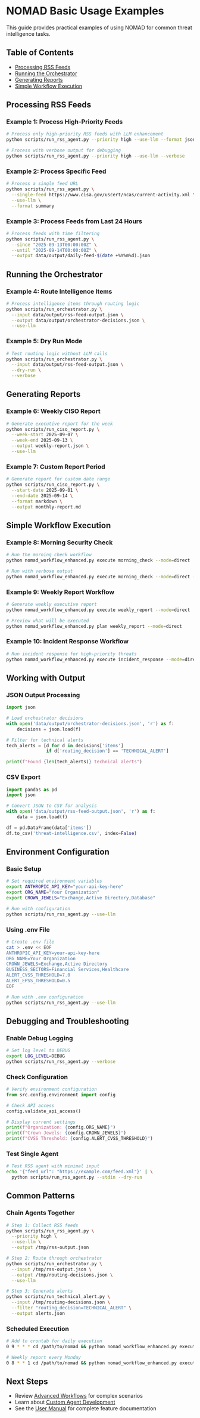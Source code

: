 # NOMAD Basic Usage Examples

This guide provides practical examples of using NOMAD for common threat intelligence tasks.

## Table of Contents
- [Processing RSS Feeds](#processing-rss-feeds)
- [Running the Orchestrator](#running-the-orchestrator)
- [Generating Reports](#generating-reports)
- [Simple Workflow Execution](#simple-workflow-execution)

## Processing RSS Feeds

### Example 1: Process High-Priority Feeds

```bash
# Process only high-priority RSS feeds with LLM enhancement
python scripts/run_rss_agent.py --priority high --use-llm --format json

# Process with verbose output for debugging
python scripts/run_rss_agent.py --priority high --use-llm --verbose
```

### Example 2: Process Specific Feed

```bash
# Process a single feed URL
python scripts/run_rss_agent.py \
  --single-feed https://www.cisa.gov/uscert/ncas/current-activity.xml \
  --use-llm \
  --format summary
```

### Example 3: Process Feeds from Last 24 Hours

```bash
# Process feeds with time filtering
python scripts/run_rss_agent.py \
  --since "2025-09-13T00:00:00Z" \
  --until "2025-09-14T00:00:00Z" \
  --output data/output/daily-feed-$(date +%Y%m%d).json
```

## Running the Orchestrator

### Example 4: Route Intelligence Items

```bash
# Process intelligence items through routing logic
python scripts/run_orchestrator.py \
  --input data/output/rss-feed-output.json \
  --output data/output/orchestrator-decisions.json \
  --use-llm
```

### Example 5: Dry Run Mode

```bash
# Test routing logic without LLM calls
python scripts/run_orchestrator.py \
  --input data/output/rss-feed-output.json \
  --dry-run \
  --verbose
```

## Generating Reports

### Example 6: Weekly CISO Report

```bash
# Generate executive report for the week
python scripts/run_ciso_report.py \
  --week-start 2025-09-07 \
  --week-end 2025-09-13 \
  --output weekly-report.json \
  --use-llm
```

### Example 7: Custom Report Period

```bash
# Generate report for custom date range
python scripts/run_ciso_report.py \
  --start-date 2025-09-01 \
  --end-date 2025-09-14 \
  --format markdown \
  --output monthly-report.md
```

## Simple Workflow Execution

### Example 8: Morning Security Check

```bash
# Run the morning check workflow
python nomad_workflow_enhanced.py execute morning_check --mode=direct

# Run with verbose output
python nomad_workflow_enhanced.py execute morning_check --mode=direct --verbose
```

### Example 9: Weekly Report Workflow

```bash
# Generate weekly executive report
python nomad_workflow_enhanced.py execute weekly_report --mode=direct

# Preview what will be executed
python nomad_workflow_enhanced.py plan weekly_report --mode=direct
```

### Example 10: Incident Response Workflow

```bash
# Run incident response for high-priority threats
python nomad_workflow_enhanced.py execute incident_response --mode=direct
```

## Working with Output

### JSON Output Processing

```python
import json

# Load orchestrator decisions
with open('data/output/orchestrator-decisions.json', 'r') as f:
    decisions = json.load(f)

# Filter for technical alerts
tech_alerts = [d for d in decisions['items']
               if d['routing_decision'] == 'TECHNICAL_ALERT']

print(f"Found {len(tech_alerts)} technical alerts")
```

### CSV Export

```python
import pandas as pd
import json

# Convert JSON to CSV for analysis
with open('data/output/rss-feed-output.json', 'r') as f:
    data = json.load(f)

df = pd.DataFrame(data['items'])
df.to_csv('threat-intelligence.csv', index=False)
```

## Environment Configuration

### Basic Setup

```bash
# Set required environment variables
export ANTHROPIC_API_KEY="your-api-key-here"
export ORG_NAME="Your Organization"
export CROWN_JEWELS="Exchange,Active Directory,Database"

# Run with configuration
python scripts/run_rss_agent.py --use-llm
```

### Using .env File

```bash
# Create .env file
cat > .env << EOF
ANTHROPIC_API_KEY=your-api-key-here
ORG_NAME=Your Organization
CROWN_JEWELS=Exchange,Active Directory
BUSINESS_SECTORS=Financial Services,Healthcare
ALERT_CVSS_THRESHOLD=7.0
ALERT_EPSS_THRESHOLD=0.5
EOF

# Run with .env configuration
python scripts/run_rss_agent.py --use-llm
```

## Debugging and Troubleshooting

### Enable Debug Logging

```bash
# Set log level to DEBUG
export LOG_LEVEL=DEBUG
python scripts/run_rss_agent.py --verbose
```

### Check Configuration

```python
# Verify environment configuration
from src.config.environment import config

# Check API access
config.validate_api_access()

# Display current settings
print(f"Organization: {config.ORG_NAME}")
print(f"Crown Jewels: {config.CROWN_JEWELS}")
print(f"CVSS Threshold: {config.ALERT_CVSS_THRESHOLD}")
```

### Test Single Agent

```bash
# Test RSS agent with minimal input
echo '{"feed_url": "https://example.com/feed.xml"}' | \
  python scripts/run_rss_agent.py --stdin --dry-run
```

## Common Patterns

### Chain Agents Together

```bash
# Step 1: Collect RSS feeds
python scripts/run_rss_agent.py \
  --priority high \
  --use-llm \
  --output /tmp/rss-output.json

# Step 2: Route through orchestrator
python scripts/run_orchestrator.py \
  --input /tmp/rss-output.json \
  --output /tmp/routing-decisions.json \
  --use-llm

# Step 3: Generate alerts
python scripts/run_technical_alert.py \
  --input /tmp/routing-decisions.json \
  --filter "routing_decision=TECHNICAL_ALERT" \
  --output alerts.json
```

### Scheduled Execution

```bash
# Add to crontab for daily execution
0 9 * * * cd /path/to/nomad && python nomad_workflow_enhanced.py execute morning_check --mode=direct

# Weekly report every Monday
0 8 * * 1 cd /path/to/nomad && python nomad_workflow_enhanced.py execute weekly_report --mode=direct
```

## Next Steps

- Review [Advanced Workflows](advanced-workflows.md) for complex scenarios
- Learn about [Custom Agent Development](custom-agents.md)
- See the [User Manual](../user-guide/user-manual.md) for complete feature documentation